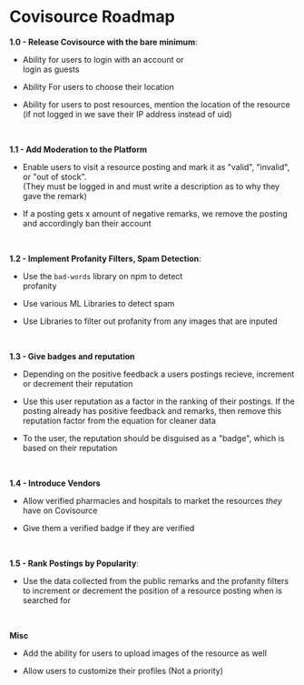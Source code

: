 # Covisource Roadmap

**1.0 - Release Covisource with the bare minimum**:

- Ability for users to login with an account or  
  login as guests

- Ability For users to choose their location

- Ability for users to post resources, mention the
  location of the resource (if not logged in we
  save their IP address instead of uid)

<br>

**1.1 - Add Moderation to the Platform**

- Enable users to visit a resource posting and mark
  it as "valid", "invalid", or "out of stock".  
  (They must be logged in and must write a
  description as to why they gave the remark)

- If a posting gets x amount of negative remarks,
  we remove the posting and accordingly ban their
  account

<br>


**1.2 - Implement Profanity Filters, Spam Detection**:

- Use the `bad-words` library on npm to detect  
  profanity

- Use various ML Libraries to detect spam

- Use Libraries to filter out profanity from any images that are inputed

<br>

**1.3 - Give badges and reputation**

- Depending on the positive feedback a users postings recieve, increment or decrement their reputation

- Use this user reputation as a factor in the ranking of their postings. If the posting already has positive feedback and remarks, then remove this reputation factor from the equation for cleaner data

- To the user, the reputation should be disguised as a "badge", which is based on their reputation

<br>

**1.4 - Introduce Vendors**

- Allow verified pharmacies and hospitals to market the resources _they_ have on Covisource

- Give them a verified badge if they are verified

<br>

**1.5 - Rank Postings by Popularity**:

- Use the data collected from the public remarks
  and the profanity filters to increment or
  decrement the position of a resource posting when
  is searched for

<br>

**Misc**

- Add the ability for users to upload images of the resource as well

- Allow users to customize their profiles (Not a priority)

